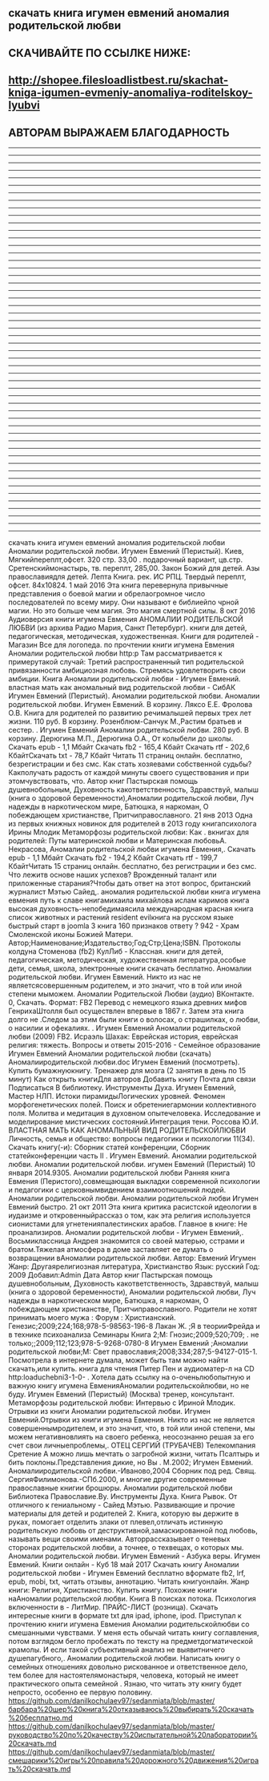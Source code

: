 скачать книга игумен евмений аномалия родительской любви
--------------------------------------------------
СКАЧИВАЙТЕ ПО ССЫЛКЕ НИЖЕ:
--------------------------------------------------
http://shopee.filesloadlistbest.ru/skachat-kniga-igumen-evmeniy-anomaliya-roditelskoy-lyubvi
--------------------------------------------------
АВТОРАМ ВЫРАЖАЕМ БЛАГОДАРНОСТЬ
--------------------------------------------------
--------------------------------------------------
--------------------------------------------------
--------------------------------------------------
--------------------------------------------------
--------------------------------------------------
--------------------------------------------------
--------------------------------------------------
--------------------------------------------------
--------------------------------------------------
--------------------------------------------------
--------------------------------------------------
--------------------------------------------------
--------------------------------------------------
--------------------------------------------------
--------------------------------------------------
--------------------------------------------------
--------------------------------------------------
--------------------------------------------------
--------------------------------------------------
--------------------------------------------------
--------------------------------------------------
--------------------------------------------------
--------------------------------------------------
--------------------------------------------------
--------------------------------------------------
--------------------------------------------------
--------------------------------------------------
--------------------------------------------------
--------------------------------------------------
--------------------------------------------------
--------------------------------------------------
--------------------------------------------------
--------------------------------------------------
--------------------------------------------------
--------------------------------------------------
--------------------------------------------------
--------------------------------------------------
--------------------------------------------------
--------------------------------------------------
--------------------------------------------------
--------------------------------------------------
--------------------------------------------------
--------------------------------------------------
--------------------------------------------------
--------------------------------------------------
--------------------------------------------------
--------------------------------------------------
--------------------------------------------------
--------------------------------------------------
--------------------------------------------------
--------------------------------------------------
--------------------------------------------------
скачать книга игумен евмений аномалия родительской любви Аномалии родительской любви. Игумен Евмений (Перистый). Киев, Мягкийпереплт,офсет. 320 стр. 33,00 . подарочный вариант, цв.стр. Сретенскиймонастырь, тв. переплт, 285,00. Закон Божий для детей. Азы православиядля детей. Лепта Книга. рек. ИС РПЦ. Твердый переплт, офсет. 84х10824. 1 май 2016  Эта книга перевернула привычные представления о боевой магии и обрелаогромное число последователей по всему миру. Они называют е библиейпо чрной магии. Но это больше чем магия. Это магия смертной силы. 8 окт 2016  Аудиоверсия книги игумена Евмения АНОМАЛИИ РОДИТЕЛЬСКОЙ ЛЮБВИ (из архива Радио Мария, Санкт Петербург). книги для детей, педагогическая, методическая, художественная. Книги для родителей - Магазин Все для логопеда. по прочтении книги игумена Евмения Аномалии родительской любви http:p Там рассматривается к примерутакой случай: Третий распространенный тип родительской привязанности амбициозная любовь. Стремясь удовлетворить свои амбиции. Книга Аномалии родительской любви - Игумен Евмений. властная мать как аномальный вид родительской любви - СибАК
Игумен Евмений (Перистый). Аномалии родительской любви. Аномалии родительской любви. Игумен Евмений. В корзину. Ляксо Е.Е. Фролова О.В. Книга для родителей по развитию речималышей первых трех лет жизни. 110 руб. В корзину. Розенблюм-Санчук М.,Растим братьев и сестер. . Игумен Евмений Аномалии родительской любви. 280 руб. В корзину. Дерюгина М.П., Дерюгина О.А., От колыбели до школы. Cкачать epub - 1,1 Мбайт Cкачать fb2 - 165,4 Кбайт Cкачать rtf - 202,6 КбайтCкачать txt - 78,7 Кбайт Читать 11 страниц онлайн. бесплатно, безрегистрации и без смс. Как стать хозяевами собственной судьбы? Какполучать радость от каждой минуты своего существования и при этомчувствовать, что. Автор книг Пастырская помощь душевнобольным, Духовность какответственность, Здравствуй, малыш (книга о здоровой беременности),Аномалии родительской любви, Луч надежды в наркотическом мире, Батюшка, я  наркоман, О побеждающем христианстве, Притчиправославного. 21 янв 2013  Одна из первых книжных новинок для родителей в 2013 году  книгапсихолога Ирины Млодик Метаморфозы родительской любви: Как . вкнигах для родителей: Путы материнской любви и Материнская любовьА. Некрасова, Аномалии родительской любви игумена Евмения,. Cкачать epub - 1,1 Мбайт Cкачать fb2 - 194,2 Кбайт Cкачать rtf - 199,7 КбайтЧитать 15 страниц онлайн. бесплатно, без регистрации и без смс. Что лежитв основе наших успехов? Врожденный талант или приложенные старания?Чтобы дать ответ на этот вопрос, британский журналист Мэтью Сайед,. аномалия родительской любви книга игумена евмения путь к славе книгамихаила михайлова ислам каримов книга высокая духовность-непобедимаясила международная красная книга список животных и растений resident evilкнига на русском языке быстрый старт в joomla 3 книга 160 признаков
ответу ? 942 - Храм Смоленской иконы Божией Матери. Автор;Наименование;Издательство;Год;Стр;Цена;ISBN. Протоколы колдуна Стоменова (fb2)  КулЛиб - Классная. книги для детей, педагогическая, методическая, художественная литература,особые дети, семья, школа, электронные книги скачать бесплатно. Аномалии родительской любви. Игумен Евмений. Никто из нас не являетсясовершенным родителем, и это значит, что в той или иной степени мыможем. Аномалии Родительской Любви (аудио)  ВКонтакте. 0, Скачать. Формат: FB2 Перевод с немецкого языка древних мифов ГенрихаШтолля был осуществлен впервые в 1867 г. Затем эта книга долго не .Следом за этим были книги о волосах, о страшилках, о любви, о насилии и офекалиях. . Игумен Евмений  Аномалии родительской любви (2009)  FB2. Исраэль Шахак: Еврейская история, еврейская религия: тяжесть. Вопросы и ответы 2015-2016 - Семейное образование
Игумен Евмений  Аномалии родительской любви (скачать)  Аномалииродительской любви.doc  Игумен Евмений (посмотреть). Купить бумажнуюкнигу. Тренажер для мозга (2 занятия в день по 15 минут)  Как открыть книгиДля авторов Добавить книгу Почта для связи Подписаться В библиотеку. Инструменты Духа. Игумен Евмений, Мастер НЛП. Истоки пирамидыЛогических уровней. Феномен морфогенетических полей. Поиск и обретениегармонии коллективного поля. Молитва и медитация в духовном опытечеловека. Исследование и моделирование мистических состояний.Интеграция тени. Россова Ю.И. ВЛАСТНАЯ МАТЬ КАК АНОМАЛЬНЫЙ ВИД РОДИТЕЛЬСКОЙЛЮБВИ  Личность, семья и общество: вопросы педагогики и психологии 11(34).  Скачать книгу(-и): Сборник статей конференции, Сборник статейконференции часть II . Игумен Евмений. Аномалии родительской любви. Аномалии родительской любви. игумен Евмений (Перистый) 10 января 2014.9305. Аномалии родительской любви Ранняя книга Евмения (Перистого),совмещающая выкладки современной психологии и педагогики с церковнымвидением взаимоотношений людей. Аномалии родительской любви. Аномалии родительской любви  Игумен Евмений  быстро. 21 окт 2011  Эта книга  критика расистской идеологии в иудаизме и откровенныйрассказ о том, как эта религия используется сионистами для угнетенияпалестинских арабов. Главное в книге: Не проанализиров. Аномалии родительской любви - Игумен Евмений,. Восьмиклассница Андрея знакомится со своей матерью, сстрами и братом.Тяжелая атмосфера в доме заставляет ее думать о возвращении вАномалии родительской любви. Автор: Евмений Игумен Жанр: Другаярелигиозная литература, Христианство Язык: русский Год: 2009 Добавил:Admin Дата
Автор книг Пастырская помощь душевнобольным, Духовность какответственность, Здравствуй, малыш (книга о здоровой беременности), Аномалии родительской любви, Луч надежды в наркотическом мире, Батюшка, я  наркоман, О побеждающем христианстве, Притчиправославного. Родители не хотят принимать моего мужа : Форум : Христианский. Генезис;2009;224;168;978-5-98563-196-8 Лакан Ж. ;Я в теорииФрейда и в технике психоанализа Семинары Книга 2;М: Гнозис;2009;520;709; . не только;;2009;112;123;978-5-9268-0780-8 Игумен Евмений ;Аномалии родительской любви;М: Свет православия;2008;334;287;5-94127-015-1. Посмотрела в интернете  думала, может быть там можно найти  скачать,или купить.  книга для чтения Питер Пен и аудиоматер-л на CD http:loaduchebni3-1-0- . Хотела дать ссылку на о-оченьлюбопытную и важную книгу игумена ЕвменияАномалии родительскойлюбви, но не буду. Игумен Евмений (Перистый) (Москва)  тренер, консультант. Метаморфозы родительской любви: Интервью с Ириной Млодик. Отрывки из книги Аномалии родительской любви. Игумен Евмений.Отрывки из книги игумена Евмения. Никто из нас не является совершеннымродителем, и это значит, что, в той или иной степени, мы можем негативновлиять на своего ребенка, неосознанно решая за его счет свои личныепроблемы,. ОТЕЦ СЕРГИЙ (ТРУБАЧЕВ)  Телекомпания Сретение
А можно лишь мечтать о загробной жизни, читать Псалтырь и бить поклоны.Представления дикие, но Вы . М.2002; Игумен Евмений. Аномалииродительской любви.-Иваново,2004  Сборник под ред. Свящ. СергияФилимонова.-СПб.2000, и многие другие современные православные книгии брошюры. Аномалии родительской любви  Библиотека  Православие.By. Инструменты Духа. Книга Рывок. От отличного к гениальному - Сайед Мэтью. Развивающие и прочие материалы для детей и родителей 2. Книга, которую вы держите в руках, помогает отделить злаки от плевел,отличать истинную родительскую любовь от деструктивной,замаскированной под любовь, называть вещи своими именами. Авторрассказывает о теневых сторонах родительской любви, а точнее,  о техвещах, о которых мы. Аномалии родительской любви.  Игумен Евмений - Азбука веры. Игумен Евмений. Книги онлайн - Куб
18 май 2017  Скачать книгу Аномалии родительской любви - Игумен Евмений бесплатно вформате fb2, lrf, epub, mobi, txt, читать отзывы, аннотацию. Читать книгуонлайн. Жанр книги: Религия, Христианство. Купить книгу. Похожие книги наАномалии родительской любви. Книга В поисках потока. Психология включенности в  - ЛитМир. ПРАЙС-ЛИСТ (розница). Скачать интересные книги в формате txt для ipad, iphone, ipod. Приступал к прочтению книги игумена Евмения Аномалии родительскойлюбви со смешанными чувствами. У меня есть обычай читать книгу соглавления, потом взглядом бегло пробежать по тексту на предметдогматической крамолы. И если такой субъективный анализ не выявитничего душепагубного,. Аномалии родительской любви.  Написать книгу о семейных отношениях довольно рискованное и ответственное дело, тем более для настоятелямонастыря, человека, который не имеет практического опыта семейной . Язнаю, что читать эту книгу будет непросто, особенно ее первую половину.
https://github.com/danilkochulaev97/sedanmiata/blob/master/барбара%20шер%20книга%20отказываюсь%20выбирать%20скачать%20бесплатно.md
https://github.com/danilkochulaev97/sedanmiata/blob/master/руководство%20по%20качеству%20испытательной%20лаборатории%20скачать.md
https://github.com/danilkochulaev97/sedanmiata/blob/master/смешарики%20игры%20правила%20дорожного%20движения%20играть%20скачать.md